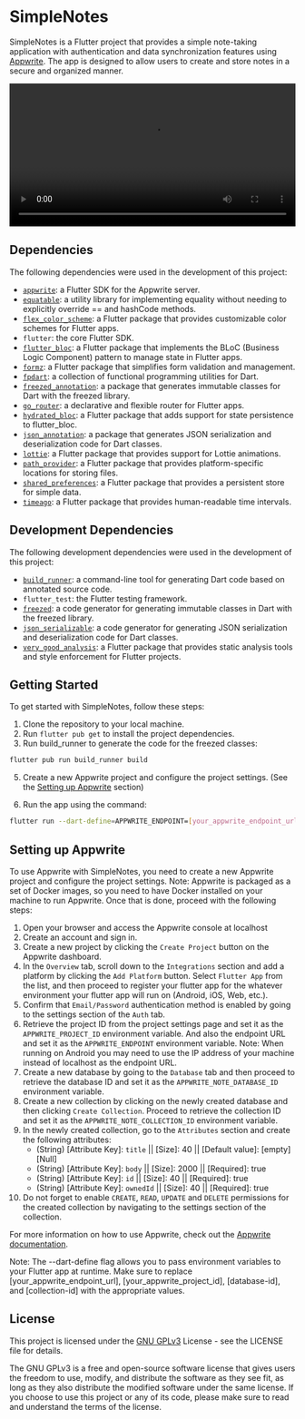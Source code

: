 # SimpleNotes

SimpleNotes is a Flutter project that provides a simple note-taking application with authentication and data
synchronization features using [Appwrite](https://appwrite.io/). The app is designed to allow users to create and store
notes in a secure and organized manner.

<video width="100%" src="https://user-images.githubusercontent.com/48889672/233867067-461fbf77-f07f-4cfe-b1ba-50fdde3b64fb.mp4" alt="Simple Note App"></video>

## Dependencies

The following dependencies were used in the development of this project:

- [`appwrite`](https://pub.dev/packages/appwrite): a Flutter SDK for the Appwrite server.
- [`equatable`](https://pub.dev/packages/equatable): a utility library for implementing equality without needing to
  explicitly override == and hashCode methods.
- [`flex_color_scheme`](https://pub.dev/packages/flex_color_scheme): a Flutter package that provides customizable color
  schemes for Flutter apps.
- `flutter`: the core Flutter SDK.
- [`flutter_bloc`](https://pub.dev/packages/flutter_bloc): a Flutter package that implements the BLoC (Business Logic
  Component) pattern to manage state in Flutter apps.
- [`formz`](https://pub.dev/packages/formz): a Flutter package that simplifies form validation and management.
- [`fpdart`](https://pub.dev/packages/fpdart): a collection of functional programming utilities for Dart.
- [`freezed_annotation`](https://pub.dev/packages/freezed_annotation): a package that generates immutable classes for
  Dart with the freezed library.
- [`go_router`](https://pub.dev/packages/go_router): a declarative and flexible router for Flutter apps.
- [`hydrated_bloc`](https://pub.dev/packages/hydrated_bloc): a Flutter package that adds support for state persistence
  to flutter_bloc.
- [`json_annotation`](https://pub.dev/packages/json_annotation): a package that generates JSON serialization and
  deserialization code for Dart classes.
- [`lottie`](https://pub.dev/packages/lottie): a Flutter package that provides support for Lottie animations.
- [`path_provider`](https://pub.dev/packages/path_provider): a Flutter package that provides platform-specific locations
  for storing files.
- [`shared_preferences`](https://pub.dev/packages/shared_preferences): a Flutter package that provides a persistent
  store for simple data.
- [`timeago`](https://pub.dev/packages/timeago): a Flutter package that provides human-readable time intervals.

## Development Dependencies

The following development dependencies were used in the development of this project:

- [`build_runner`](https://pub.dev/packages/build_runner): a command-line tool for generating Dart code based on
  annotated source code.
- `flutter_test`: the Flutter testing framework.
- [`freezed`](https://pub.dev/packages/freezed): a code generator for generating immutable classes in Dart with the
  freezed library.
- [`json_serializable`](https://pub.dev/packages/json_serializable): a code generator for generating JSON serialization
  and deserialization code for Dart classes.
- [`very_good_analysis`](https://pub.dev/packages/very_good_analysis): a Flutter package that provides static analysis
  tools and style enforcement for Flutter projects.

## Getting Started

To get started with SimpleNotes, follow these steps:

1. Clone the repository to your local machine.
2. Run `flutter pub get` to install the project dependencies.
3. Run build_runner to generate the code for the freezed classes:

```sh
flutter pub run build_runner build
```

5. Create a new Appwrite project and configure the project settings. (See
   the [Setting up Appwrite](#setting-up-appwrite) section)


6. Run the app using the command:

```sh
flutter run --dart-define=APPWRITE_ENDPOINT=[your_appwrite_endpoint_url] --dart-define=APPWRITE_PROJECT_ID=[your_appwrite_project_id] --dart-define=APPWRITE_NOTE_DATABASE_ID=[database-id] --dart-define=APPWRITE_NOTE_COLLECTION_ID=[collection-id]
```

## Setting up Appwrite

To use Appwrite with SimpleNotes, you need to create a new Appwrite project and configure the project settings.
Note: Appwrite is packaged as a set of Docker images, so you need to have Docker installed on your machine to run
Appwrite. Once that is done, proceed with the following steps:

1. Open your browser and access the Appwrite console at localhost
2. Create an account and sign in.
3. Create a new project by clicking the `Create Project` button on the Appwrite dashboard.
4. In the `Overview` tab, scroll down to the `Integrations` section and add a platform by clicking the `Add Platform`
   button. Select `Flutter App` from the list, and then proceed to register your flutter app for the whatever
   environment
   your flutter app will run on (Android, iOS, Web, etc.).
5. Confirm that `Email/Password` authentication method is enabled by going to the settings section of the `Auth` tab.
6. Retrieve the project ID from the project settings page and set it as the `APPWRITE_PROJECT_ID` environment variable.
   And also the endpoint URL and set it as the `APPWRITE_ENDPOINT` environment variable.
   Note: When running on Android you may need to use the IP address of your machine instead of localhost as the endpoint
   URL.
7. Create a new database by going to the `Database` tab and then proceed to retrieve the database ID and set it as
   the `APPWRITE_NOTE_DATABASE_ID` environment variable.
8. Create a new collection by clicking on the newly created database and then clicking `Create Collection`. Proceed to
   retrieve the collection ID and set it as the `APPWRITE_NOTE_COLLECTION_ID` environment variable.
9. In the newly created collection, go to the `Attributes` section and create the following attributes:
    - (String) [Attribute Key]: `title` || [Size]: 40 || [Default value]: [empty][Null]
    - (String) [Attribute Key]: `body` || [Size]: 2000 || [Required]: true
    - (String) [Attribute Key]: `id` || [Size]: 40 || [Required]: true
    - (String) [Attribute Key]: `ownedId` || [Size]: 40 || [Required]: true
10. Do not forget to enable `CREATE`, `READ`, `UPDATE` and `DELETE` permissions for the created collection by navigating to the settings section of the collection.

For more information on how to use Appwrite, check out the [Appwrite documentation](https://appwrite.io/docs).

Note: The --dart-define flag allows you to pass environment variables to your Flutter app at runtime. Make sure to
replace [your_appwrite_endpoint_url], [your_appwrite_project_id], [database-id], and [collection-id] with the
appropriate values.

## License
This project is licensed under the [GNU GPLv3](https://choosealicense.com/licenses/gpl-3.0/) License - see the LICENSE file for details.

The GNU GPLv3 is a free and open-source software license that gives users the freedom to use, modify, and distribute the software as they see fit, as long as they also distribute the modified software under the same license. If you choose to use this project or any of its code, please make sure to read and understand the terms of the license.
